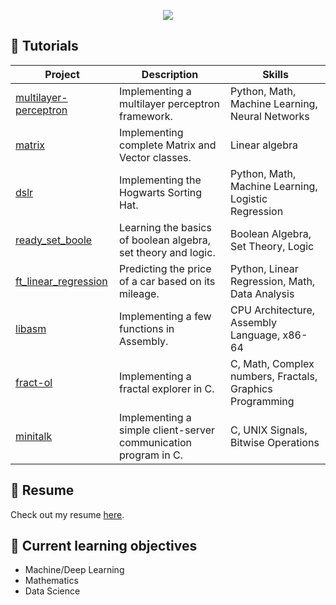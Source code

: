 <p align='center'>
  <img src='https://media4.giphy.com/media/nCiPk4p9g6lnCa9Awk/giphy.gif?cid=6c09b952p79jftlpblhh91973b2mxboagfxzaq9z443greqv&ep=v1_internal_gif_by_id&rid=giphy.gif&ct=s' />
</p>

## 📖 Tutorials
| Project | Description | Skills |
| ------- | ----------- | ------ |
| [multilayer-perceptron](https://github.com/leogaudin/multilayer-perceptron) | Implementing a multilayer perceptron framework. | Python, Math, Machine Learning, Neural Networks |
| [matrix](https://github.com/leogaudin/matrix) | Implementing complete Matrix and Vector classes. | Linear algebra |
| [dslr](https://github.com/leogaudin/dslr) | Implementing the Hogwarts Sorting Hat. | Python, Math, Machine Learning, Logistic Regression |
| [ready_set_boole](https://github.com/leogaudin/ready_set_boole) | Learning the basics of boolean algebra, set theory and logic. | Boolean Algebra, Set Theory, Logic |
| [ft_linear_regression](https://github.com/leogaudin/ft_linear_regression) | Predicting the price of a car based on its mileage. | Python, Linear Regression, Math, Data Analysis |
| [libasm](https://github.com/leogaudin/libasm) | Implementing a few functions in Assembly. | CPU Architecture, Assembly Language, x86-64 |
| [fract-ol](https://github.com/leogaudin/fract-ol) | Implementing a fractal explorer in C. | C, Math, Complex numbers, Fractals, Graphics Programming |
| [minitalk](https://github.com/leogaudin/minitalk) | Implementing a simple client-server communication program in C. | C, UNIX Signals, Bitwise Operations |

## 📄 Resume

Check out my resume [here](https://github.com/leogaudin/resume/blob/main/resume.pdf).

## 🚀 Current learning objectives

- Machine/Deep Learning
- Mathematics
- Data Science
